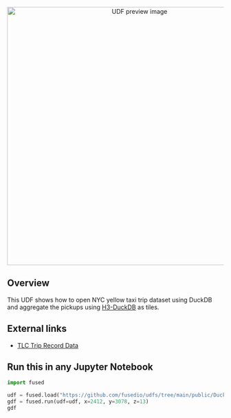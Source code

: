 <!--fused:preview-->
<p align="center"><img src="https://fused-magic.s3.us-west-2.amazonaws.com/thumbnails/udfs-staging/DuckDB_H3_Example_Tile.png" width="600" alt="UDF preview image"></p>

<!--fused:readme-->
## Overview

This UDF shows how to open NYC yellow taxi trip dataset using DuckDB and aggregate the pickups using [H3-DuckDB](https://github.com/isaacbrodsky/h3-duckdb) as tiles.

## External links

- [TLC Trip Record Data](https://www.nyc.gov/site/tlc/about/tlc-trip-record-data.page)

## Run this in any Jupyter Notebook

```python
import fused

udf = fused.load("https://github.com/fusedio/udfs/tree/main/public/DuckDB_H3_Example_Tile")
gdf = fused.run(udf=udf, x=2412, y=3078, z=13)
gdf
```
